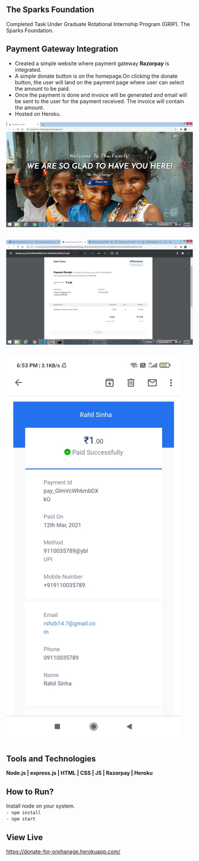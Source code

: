 ## The Sparks Foundation
<p align="left">Completed Task Under Graduate Rotational Internship Program (GRIP). The Sparks Foundation.</p>
  
## Payment Gateway Integration

- Created a simple website where payment gateway <strong>Razorpay</strong> is integrated.
- A simple donate button is on the homepage.On clicking the donate button, the user will land on the payment page where user can select the amount to be paid.
- Once the payment is done and invoice will be generated and email will be sent to the user for the payment received. The invoice will contain the amount.
- Hosted on Heroku.

<img src="https://github.com/rahil-1407/Web-Dev-Intern/blob/main/Images/Screenshot%20(87).png" align="center"></img>
<br><br><br>
<img src="https://github.com/rahil-1407/Web-Dev-Intern/blob/main/Images/Screenshot%20(88).png" align="center"></img>
<br><br><br>
<img src="https://github.com/rahil-1407/Web-Dev-Intern/blob/main/Images/WhatsApp%20Image%202021-03-16%20at%206.54.08%20PM.jpeg" align="center"></img>
<br><br>

## Tools and Technologies
<p align="left"><strong>Node.js | express.js | HTML | CSS | JS | Razorpay | Heroku</strong></p>

## How to Run?
Install node on your system.<br>
`- npm install`<br>
`- npm start`

## View Live
https://donate-for-orphanage.herokuapp.com/
